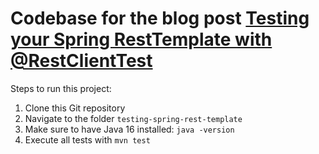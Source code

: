 # Codebase for the blog post [Testing your Spring RestTemplate with @RestClientTest](https://rieckpil.de/testing-your-spring-resttemplate-with-restclienttest/)

Steps to run this project:

1. Clone this Git repository
2. Navigate to the folder `testing-spring-rest-template`
3. Make sure to have Java 16 installed: `java -version`
4. Execute all tests with `mvn test`
